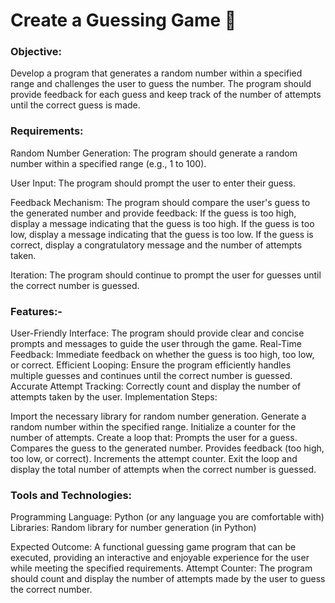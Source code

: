 # Create a Guessing Game 🎰

### Objective:
Develop a program that generates a random number within a specified range and challenges the user to guess the number. The program should provide feedback for each guess and keep track of the number of attempts until the correct guess is made.

### Requirements:

Random Number Generation: The program should generate a random number within a specified range (e.g., 1 to 100).

User Input: The program should prompt the user to enter their guess.

Feedback Mechanism: The program should compare the user's guess to the generated number and provide feedback: If the guess is too high, display a message indicating that the guess is too high. If the guess is too low, display a message indicating that the guess is too low. If the guess is correct, display a congratulatory message and the number of attempts taken.

Iteration: The program should continue to prompt the user for guesses until the correct number is guessed.

### Features:-

User-Friendly Interface: The program should provide clear and concise prompts and messages to guide the user through the game. Real-Time Feedback: Immediate feedback on whether the guess is too high, too low, or correct. Efficient Looping: Ensure the program efficiently handles multiple guesses and continues until the correct number is guessed. Accurate Attempt Tracking: Correctly count and display the number of attempts taken by the user. Implementation Steps:

Import the necessary library for random number generation. Generate a random number within the specified range. Initialize a counter for the number of attempts. Create a loop that: Prompts the user for a guess. Compares the guess to the generated number. Provides feedback (too high, too low, or correct). Increments the attempt counter. Exit the loop and display the total number of attempts when the correct number is guessed.

### Tools and Technologies:

Programming Language: Python (or any language you are comfortable with) Libraries: Random library for number generation (in Python)

Expected Outcome: A functional guessing game program that can be executed, providing an interactive and enjoyable experience for the user while meeting the specified requirements. Attempt Counter: The program should count and display the number of attempts made by the user to guess the correct number.
